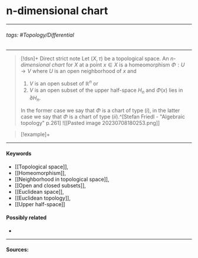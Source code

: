 # n-dimensional chart
***
###### tags: #Topology/Differential 
***
>[!dsn]+ Direct strict note
>Let $(X,\tau)$ be a topological space. An *n-dimensional chart* for $X$ at a point $x\in X$ is a homeomorphism $\Phi:U\to V$ where $U$ is an open neighborhood of $x$ and
>1. $V$ is an open subset of $\mathbb{R}^{n}$ or
>2. $V$ is an open subset of the upper half-space $H_{n}$ and $\Phi(x)$ lies in $\partial H_{n}$.
>
>In the former case we say that $\Phi$ is a chart of type $(i)$, in the latter case we say that $\Phi$ is a chart of type $(ii)$.^[Stefan Friedl - "Algebraic topology" p.261]
>![[Pasted image 20230708180253.png]]

>[!example]+ 
>
***
#### Keywords
- [[Topological space]],
- [[Homeomorphism]],
- [[Neighborhood in topological space]],
- [[Open and closed subsets]],
- [[Euclidean space]],
- [[Euclidean topology]],
- [[Upper half-space]]
#### Possibly related
- 
***
#### Sources: